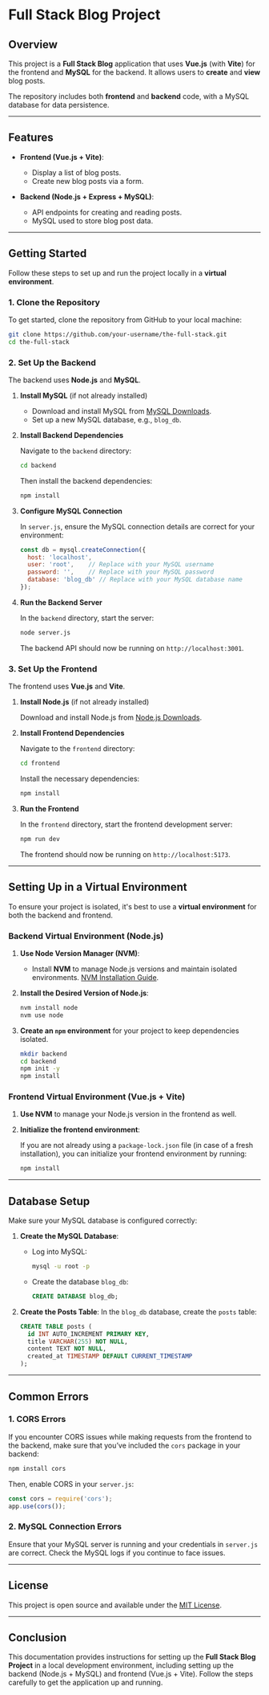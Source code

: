 # Full Stack Blog Project

## Overview

This project is a **Full Stack Blog** application that uses **Vue.js** (with **Vite**) for the frontend and **MySQL** for the backend. It allows users to **create** and **view** blog posts.

The repository includes both **frontend** and **backend** code, with a MySQL database for data persistence.

---

## Features

- **Frontend (Vue.js + Vite)**:
  - Display a list of blog posts.
  - Create new blog posts via a form.

- **Backend (Node.js + Express + MySQL)**:
  - API endpoints for creating and reading posts.
  - MySQL used to store blog post data.

---

## Getting Started

Follow these steps to set up and run the project locally in a **virtual environment**.

### 1. **Clone the Repository**

To get started, clone the repository from GitHub to your local machine:

```bash
git clone https://github.com/your-username/the-full-stack.git
cd the-full-stack
```

### 2. **Set Up the Backend**

The backend uses **Node.js** and **MySQL**.

1. **Install MySQL** (if not already installed)
   - Download and install MySQL from [MySQL Downloads](https://dev.mysql.com/downloads/).
   - Set up a new MySQL database, e.g., `blog_db`.

2. **Install Backend Dependencies**

   Navigate to the `backend` directory:

   ```bash
   cd backend
   ```

   Then install the backend dependencies:

   ```bash
   npm install
   ```

3. **Configure MySQL Connection**

   In `server.js`, ensure the MySQL connection details are correct for your environment:

   ```javascript
   const db = mysql.createConnection({
     host: 'localhost',
     user: 'root',    // Replace with your MySQL username
     password: '',    // Replace with your MySQL password
     database: 'blog_db' // Replace with your MySQL database name
   });
   ```

4. **Run the Backend Server**

   In the `backend` directory, start the server:

   ```bash
   node server.js
   ```

   The backend API should now be running on `http://localhost:3001`.

### 3. **Set Up the Frontend**

The frontend uses **Vue.js** and **Vite**.

1. **Install Node.js** (if not already installed)

   Download and install Node.js from [Node.js Downloads](https://nodejs.org/en/download/).

2. **Install Frontend Dependencies**

   Navigate to the `frontend` directory:

   ```bash
   cd frontend
   ```

   Install the necessary dependencies:

   ```bash
   npm install
   ```

3. **Run the Frontend**

   In the `frontend` directory, start the frontend development server:

   ```bash
   npm run dev
   ```

   The frontend should now be running on `http://localhost:5173`.

---

## Setting Up in a Virtual Environment

To ensure your project is isolated, it's best to use a **virtual environment** for both the backend and frontend.

### Backend Virtual Environment (Node.js)

1. **Use Node Version Manager (NVM)**:
   - Install **NVM** to manage Node.js versions and maintain isolated environments. [NVM Installation Guide](https://github.com/nvm-sh/nvm).

2. **Install the Desired Version of Node.js**:

   ```bash
   nvm install node
   nvm use node
   ```

3. **Create an `npm` environment** for your project to keep dependencies isolated.

   ```bash
   mkdir backend
   cd backend
   npm init -y
   npm install
   ```

### Frontend Virtual Environment (Vue.js + Vite)

1. **Use NVM** to manage your Node.js version in the frontend as well.

2. **Initialize the frontend environment**:

   If you are not already using a `package-lock.json` file (in case of a fresh installation), you can initialize your frontend environment by running:

   ```bash
   npm install
   ```

---

## Database Setup

Make sure your MySQL database is configured correctly:

1. **Create the MySQL Database**:
   - Log into MySQL:

     ```bash
     mysql -u root -p
     ```

   - Create the database `blog_db`:

     ```sql
     CREATE DATABASE blog_db;
     ```

2. **Create the Posts Table**:
   In the `blog_db` database, create the `posts` table:

   ```sql
   CREATE TABLE posts (
     id INT AUTO_INCREMENT PRIMARY KEY,
     title VARCHAR(255) NOT NULL,
     content TEXT NOT NULL,
     created_at TIMESTAMP DEFAULT CURRENT_TIMESTAMP
   );
   ```

---

## Common Errors

### 1. **CORS Errors**

If you encounter CORS issues while making requests from the frontend to the backend, make sure that you’ve included the `cors` package in your backend:

```bash
npm install cors
```

Then, enable CORS in your `server.js`:

```javascript
const cors = require('cors');
app.use(cors());
```

### 2. **MySQL Connection Errors**

Ensure that your MySQL server is running and your credentials in `server.js` are correct. Check the MySQL logs if you continue to face issues.

---

## License

This project is open source and available under the [MIT License](LICENSE).

---

## Conclusion

This documentation provides instructions for setting up the **Full Stack Blog Project** in a local development environment, including setting up the backend (Node.js + MySQL) and frontend (Vue.js + Vite). Follow the steps carefully to get the application up and running.
